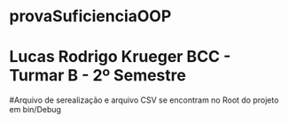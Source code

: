 # provaSuficienciaOOP

# Lucas Rodrigo Krueger BCC - Turmar B - 2º Semestre

#Arquivo de serealização e arquivo CSV se encontram no Root do projeto em bin/Debug
